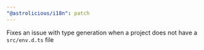```yaml
---
"@astrolicious/i18n": patch
---
```


Fixes an issue with type generation when a project does not have a `src/env.d.ts` file
